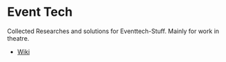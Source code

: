 # Event Tech
Collected Researches and solutions for Eventtech-Stuff. Mainly for work in theatre.
- [Wiki](https://github.com/grizzee/Eventtech-Wiki/wiki)

